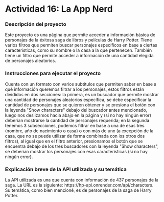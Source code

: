 <h1>Actividad 16: La App Nerd</h1>
<h3>Descripción del proyecto</h3>
<p>Este proyecto es una página que permite acceder a información básica de personajes de la éxitosa saga de libros y películas de Harry Potter. Tiene varios filtros 
que permiten buscar personajes específicos en base a ciertas características, como su nombre o la casa a la que pertenecen. También tiene un filtro que permite 
acceder a información de una cantidad elegida de personajes aleatorios.</p>
<h3>Instrucciones para ejecutar el proyecto</h3>
<p>Cuenta con un formato con varios subtítulos que permiten saber en base a qué información queremos filtrar a los personajes, estos filtros están divididos en dos 
secciones: la primera, es un buscador que permite mostrar una cantidad de personajes aleatorios específica, se debe especificar la cantidad de personajes que se quieren 
obtener y se presiona el botón con la leyenda "Show characters" debajo del buscador antes mencionado, luego nos deslizamos hacia abajo en la página y (si no hay 
ningún error) deberían mostrarse la cantidad de personajes requerida; en la segunda tenemos 3 subsecciones, podemos filtrar en base a una de esas tres (nombre, 
año de nacimiento o casa) o con más de uno (a excepción de la casa, que no se puede utilizar de forma combinada con los otros dos filtros), al igual que en el filtro 
anterior, presionamos el botón que se encuentra debajo de los tres buscadores con la leyenda "Show characters", se deberían mostrar los personajes con esas 
características (si no hay ningún error).</p>
<h3>Explicación breve de la API utilizada y su temática</h3>
<p>La API utilizada es una que cuenta con información de 437 personajes de la saga. La URL es la siguiente: https://hp-api.onrender.com/api/characters. Su temática, 
como bien mencioné, es de personajes de la saga de Harry Potter.</p>
